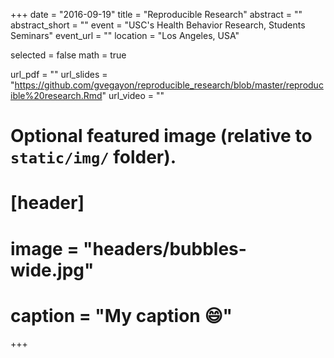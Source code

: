+++
date = "2016-09-19"
title = "Reproducible Research"
abstract = ""
abstract_short = ""
event = "USC's Health Behavior Research, Students Seminars"
event_url = ""
location = "Los Angeles, USA"

selected = false
math = true

url_pdf = ""
url_slides = "https://github.com/gvegayon/reproducible_research/blob/master/reproducible%20research.Rmd"
url_video = ""

# Optional featured image (relative to `static/img/` folder).
# [header]
# image = "headers/bubbles-wide.jpg"
# caption = "My caption :smile:"

+++
